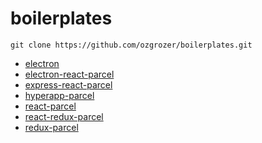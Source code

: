# boilerplates

```
git clone https://github.com/ozgrozer/boilerplates.git
```

- [electron](electron)
- [electron-react-parcel](electron-react-parcel)
- [express-react-parcel](express-react-parcel)
- [hyperapp-parcel](hyperapp-parcel)
- [react-parcel](react-parcel)
- [react-redux-parcel](react-redux-parcel)
- [redux-parcel](redux-parcel)
